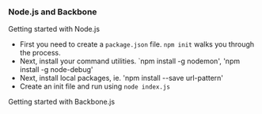 ### Node.js and Backbone

Getting started with Node.js

- First you need to create a `package.json` file. `npm init` walks you through the process.
- Next, install your command utilities. `npm install -g nodemon', 'npm install -g node-debug'
- Next, install local packages, ie. 'npm install --save url-pattern'
- Create an init file and run using `node index.js`

Getting started with Backbone.js


